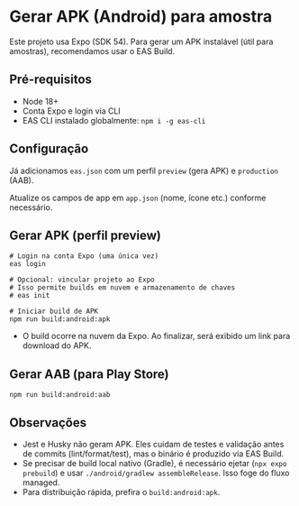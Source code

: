 # Gerar APK (Android) para amostra

Este projeto usa Expo (SDK 54). Para gerar um APK instalável (útil para amostras), recomendamos usar o EAS Build.

## Pré-requisitos

- Node 18+
- Conta Expo e login via CLI
- EAS CLI instalado globalmente: `npm i -g eas-cli`

## Configuração

Já adicionamos `eas.json` com um perfil `preview` (gera APK) e `production` (AAB).

Atualize os campos de app em `app.json` (nome, ícone etc.) conforme necessário.

## Gerar APK (perfil preview)

```pwsh
# Login na conta Expo (uma única vez)
eas login

# Opcional: vincular projeto ao Expo
# Isso permite builds em nuvem e armazenamento de chaves
# eas init

# Iniciar build de APK
npm run build:android:apk
```

- O build ocorre na nuvem da Expo. Ao finalizar, será exibido um link para download do APK.

## Gerar AAB (para Play Store)

```pwsh
npm run build:android:aab
```

## Observações

- Jest e Husky não geram APK. Eles cuidam de testes e validação antes de commits (lint/format/test), mas o binário é produzido via EAS Build.
- Se precisar de build local nativo (Gradle), é necessário ejetar (`npx expo prebuild`) e usar `./android/gradlew assembleRelease`. Isso foge do fluxo managed.
- Para distribuição rápida, prefira o `build:android:apk`.
